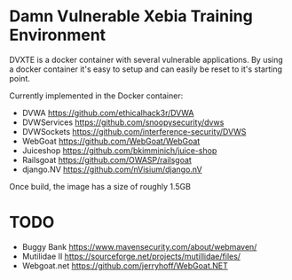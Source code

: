 # Damn Vulnerable Xebia Training Environment

DVXTE is a docker container with several vulnerable applications.
By using a docker container it's easy to setup and can easily be reset to it's starting point.

Currently implemented in the Docker container:
  * DVWA          https://github.com/ethicalhack3r/DVWA
  * DVWServices   https://github.com/snoopysecurity/dvws
  * DVWSockets    https://github.com/interference-security/DVWS
  * WebGoat       https://github.com/WebGoat/WebGoat
  * Juiceshop     https://github.com/bkimminich/juice-shop
  * Railsgoat     https://github.com/OWASP/railsgoat
  * django.NV     https://github.com/nVisium/django.nV

Once build, the image has a size of roughly 1.5GB


# TODO

  * Buggy Bank    https://www.mavensecurity.com/about/webmaven/
  * Mutilidae II  https://sourceforge.net/projects/mutillidae/files/
  * Webgoat.net   https://github.com/jerryhoff/WebGoat.NET
  
